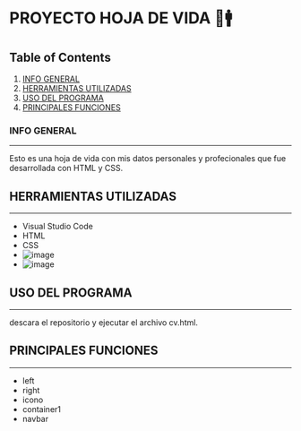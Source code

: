 # PROYECTO HOJA DE VIDA 🎯🚹

## Table of Contents
1. [INFO GENERAL](#info-general)
2. [HERRAMIENTAS UTILIZADAS](#herramientas-utilizadas)
3. [USO DEL PROGRAMA](#uso-del-programa)
4. [PRINCIPALES FUNCIONES](#principales-funciones)

### INFO GENERAL
***
Esto es una hoja de vida con mis datos personales y profecionales que fue desarrollada con HTML y CSS.

## HERRAMIENTAS UTILIZADAS
***
* Visual Studio Code
* HTML
* CSS
* ![image](https://github.com/user-attachments/assets/b6ab5397-b7b9-4f3d-854f-77649735d21f)
* ![image](https://github.com/user-attachments/assets/f64d51c8-fc67-432d-86e5-f8f6ebb20f9a)



## USO DEL PROGRAMA
***
descara el repositorio y ejecutar el archivo cv.html.

## PRINCIPALES FUNCIONES
***
* left
* right
* icono
* container1
* navbar
